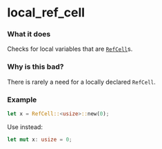 # local_ref_cell

### What it does

Checks for local variables that are [`RefCell`]s.

### Why is this bad?

There is rarely a need for a locally declared `RefCell`.

### Example

```rust
let x = RefCell::<usize>::new(0);
```

Use instead:

```rust
let mut x: usize = 0;
```

[`RefCell`]: https://doc.rust-lang.org/std/cell/struct.RefCell.html
